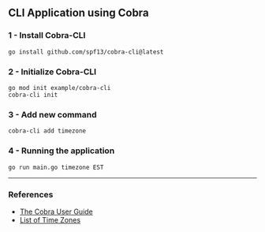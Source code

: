 ## CLI Application using Cobra


### 1 - Install Cobra-CLI
```
go install github.com/spf13/cobra-cli@latest
```

### 2 - Initialize Cobra-CLI
```
go mod init example/cobra-cli
cobra-cli init
```

### 3 - Add new command
```
cobra-cli add timezone
```

### 4 - Running the application
```
go run main.go timezone EST
```

---

### References 
- [The Cobra User Guide](https://github.com/spf13/cobra/blob/main/site/content/user_guide.md#using-the-cobra-library)
- [List of Time Zones](https://en.wikipedia.org/wiki/List_of_tz_database_time_zones)

